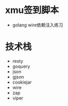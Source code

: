# xmu签到脚本 
- golang wire依赖注入练习

# 技术栈
- resty
- goquery
- json
- gjson
- cookiejar
- wire
- zap
- viper